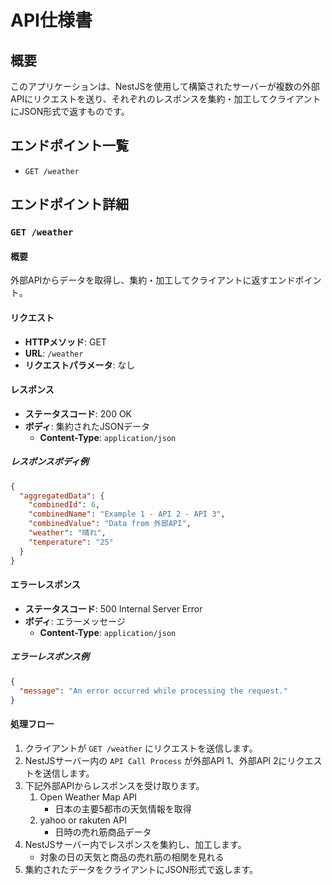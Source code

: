 # API仕様書

## 概要
このアプリケーションは、NestJSを使用して構築されたサーバーが複数の外部APIにリクエストを送り、それぞれのレスポンスを集約・加工してクライアントにJSON形式で返すものです。

## エンドポイント一覧
- `GET /weather`

## エンドポイント詳細

### `GET /weather`

#### 概要
外部APIからデータを取得し、集約・加工してクライアントに返すエンドポイント。

#### リクエスト

- **HTTPメソッド**: GET
- **URL**: `/weather`
- **リクエストパラメータ**: なし

#### レスポンス

- **ステータスコード**: 200 OK
- **ボディ**: 集約されたJSONデータ
  - **Content-Type**: `application/json`

##### レスポンスボディ例

```json
{
  "aggregatedData": {
    "combinedId": 6,
    "combinedName": "Example 1 - API 2 - API 3",
    "combinedValue": "Data from 外部API",
    "weather": "晴れ",
    "temperature": "25"
  }
}
```

#### エラーレスポンス

- **ステータスコード**: 500 Internal Server Error
- **ボディ**: エラーメッセージ
  - **Content-Type**: `application/json`

##### エラーレスポンス例

```json
{
  "message": "An error occurred while processing the request."
}
```

#### 処理フロー

1. クライアントが `GET /weather` にリクエストを送信します。
2. NestJSサーバー内の `API Call Process` が外部API 1、外部API 2にリクエストを送信します。
3. 下記外部APIからレスポンスを受け取ります。
    1. Open Weather Map API
        - 日本の主要5都市の天気情報を取得
    2. yahoo or rakuten API
        - 日時の売れ筋商品データ
4. NestJSサーバー内でレスポンスを集約し、加工します。
    - 対象の日の天気と商品の売れ筋の相関を見れる 
5. 集約されたデータをクライアントにJSON形式で返します。

